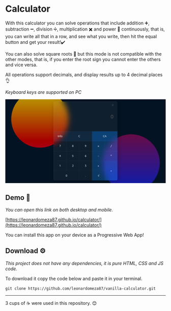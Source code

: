 # Calculator

With this calculator you can solve operations that include addition ➕, subtraction ➖, division ➗, multiplication ✖️ and power 💪 continuously, that is, you can write all that in a row, and see what you write, then hit the equal button and get your result!✔️

You can also solve square roots 🌱 but this mode is not compatible with the other modes, that is, if you enter the root sign you cannot enter the others and vice versa.

All operations support decimals, and display results up to 4 decimal places 👌

_Keyboard keys are supported on PC_

![Screenshot](assets/preview.png)

## Demo 🚀

_You can open this link on both desktop and mobile._

[https://leonardomeza87.github.io/calculator/](https://leonardomeza87.github.io/calculator/)

You can install this app on your device as a Progressive Web App!

## Download ⚙️

_This project does not have any dependencies, it is pure HTML, CSS and JS code._

To download it copy the code below and paste it in your terminal.

```
git clone https://github.com/leonardomeza87/vanilla-calculator.git
```

---

3 cups of ☕ were used in this repository. 😊
